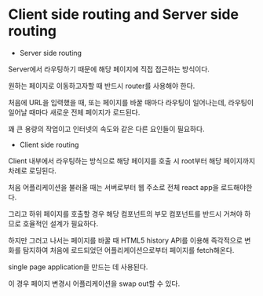 # Client side routing and Server side routing

- Server side routing

Server에서 라우팅하기 때문에 해당 페이지에 직접 접근하는 방식이다.

원하는 페이지로 이동하고자할 때 반드시 router를 사용해야 한다.

처음에 URL을 입력했을 때, 또는 페이지를 바꿀 때마다 라우팅이 일어나는데, 라우팅이 일어날 때마다 새로운 전체 페이지가 로드된다.

꽤 큰 용량의 작업이고 인터넷의 속도와 같은 다른 요인들이 필요하다.

- Client side routing

Client 내부에서 라우팅하는 방식으로 해당 페이지를 호출 시 root부터 해당 페이지까지 차례로 로딩된다.

처음 어플리케이션을 불러올 때는 서버로부터 웹 주소로 전체 react app을 로드해야한다.

그리고 하위 페이지를 호출할 경우 해당 컴포넌트의 부모 컴포넌트를 반드시 거쳐야 하므로 호율적인 설계가 필요하다.

하지만 그러고 나서는 페이지를 바꿀 때 HTML5 history API를 이용해 즉각적으로 변화를 탐지하여 처음에 로드되었던 어플리케이션으로부터 페이지를 fetch해온다.

single page application을 만드는 데 사용된다.

이 경우 페이지 변경시 어플리케이션을 swap out할 수 있다.
